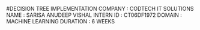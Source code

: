 #DECISION TREE IMPLEMENTATION
COMPANY : CODTECH IT SOLUTIONS
NAME : SARISA ANUDEEP VISHAL 
INTERN ID : CT06DF1972
DOMAIN : MACHINE LEARNING
DURATION : 6 WEEKS
